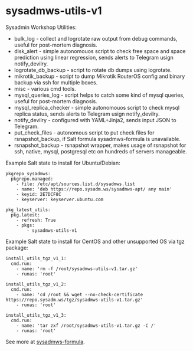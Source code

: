 # sysadmws-utils-v1
Sysadmin Workshop Utilities:
- bulk_log - collect and logrotate raw output from debug commands, useful for post-mortem diagnosis.
- disk_alert - simple autonomouos script to check free space and space prediction using linear regression, sends alerts to Telegram usign notify_devilry.
- logrotate_db_backup - script to rotate db dumps using logrotate.
- mikrotik_backup - script to dump Mikrotik RouterOS config and binary backup via ssh for multiple boxes.
- misc - various cmd tools.
- mysql_queries_log - script helps to catch some kind of mysql queries, useful for post-mortem diagnosis.
- mysql_replica_checker - simple autonomouos script to check mysql replica status, sends alerts to Telegram usign notify_devilry.
- notify_devilry - configured with YAML+Jinja2, sends input JSON to Telegram.
- put_check_files - autonomous script to put check files for rsnapshot_backup, if Salt formula sysadmws-formula is unavailable.
- rsnapshot_backup - rsnapshot wrapper, makes usage of rsnapshot for ssh, native, mysql, postgresql etc on hundreds of servers manageable.

Example Salt state to install for Ubuntu/Debian:
```
pkgrepo_sysadmws:
  pkgrepo.managed:
    - file: /etc/apt/sources.list.d/sysadmws.list
    - name: 'deb https://repo.sysadm.ws/sysadmws-apt/ any main'
    - keyid: 2E7DCF8C
    - keyserver: keyserver.ubuntu.com

pkg_latest_utils:
  pkg.latest:
    - refresh: True
    - pkgs:
        - sysadmws-utils-v1
```

Example Salt state to install for CentOS and other unsupported OS via tgz package:
```
install_utils_tgz_v1_1:
  cmd.run:
    - name: 'rm -f /root/sysadmws-utils-v1.tar.gz'
    - runas: 'root'

install_utils_tgz_v1_2:
  cmd.run:
    - name: 'cd /root && wget --no-check-certificate https://repo.sysadm.ws/tgz/sysadmws-utils-v1.tar.gz'
    - runas: 'root'

install_utils_tgz_v1_3:
  cmd.run:
    - name: 'tar zxf /root/sysadmws-utils-v1.tar.gz -C /'
    - runas: 'root'
```

See more at [sysadmws-formula](https://github.com/sysadmws/sysadmws-formula/blob/master/sysadmws-utils/sysadmws-utils.sls).
